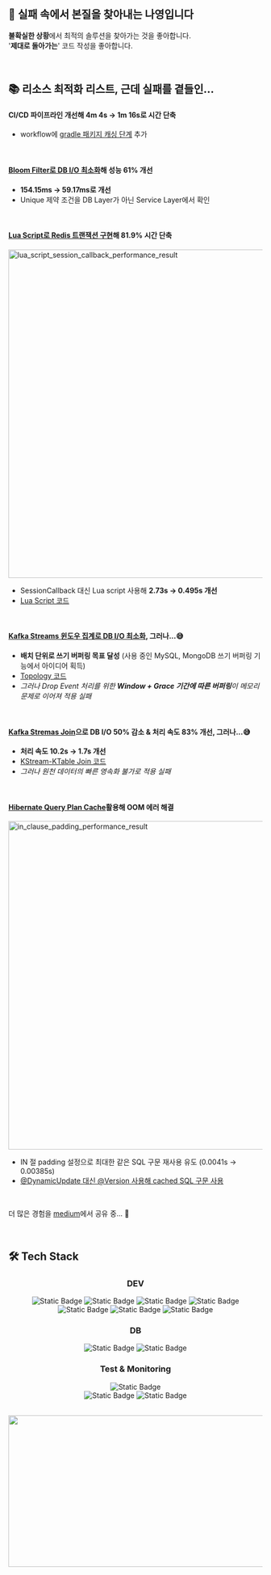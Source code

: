 ## 👋 실패 속에서 본질을 찾아내는 나영입니다

**불확실한 상황**에서 최적의 솔루션을 찾아가는 것을 좋아합니다.<br>
'**제대로 돌아가는**' 코드 작성을 좋아합니다.

<br>

## 📚 리소스 최적화 리스트, 근데 실패를 곁들인...

#### CI/CD 파이프라인 개선해 4m 4s -> 1m 16s로 시간 단축
- workflow에 [gradle 패키지 캐싱 단계](https://github.com/imzero238/cicd-test) 추가

<br>

#### [Bloom Filter로 DB I/O 최소화](https://medium.com/@im_zero/bloom-filter%EB%A1%9C-db-%EB%B6%80%ED%95%98-%EA%B0%90%EC%86%8C-%EC%84%B1%EB%8A%A5-61-%EA%B0%9C%EC%84%A0-e46e8ce62d6d)해 성능 61% 개선

- **154.15ms -> 59.17ms로 개선**
- Unique 제약 조건을 DB Layer가 아닌 Service Layer에서 확인

<br>

#### [Lua Script로 Redis 트랜잭션 구현](https://medium.com/@im_zero/%EC%BF%A0%ED%8F%B0-%EB%B0%9C%EA%B8%89%EC%9D%84-%EC%9C%84%ED%95%9C-redis-streams-lua-script-%EC%A0%81%EC%9A%A9%EA%B8%B0-5f3dc4d02b2c)해 81.9% 시간 단축
<img width="650" alt="lua_script_session_callback_performance_result" src="https://github.com/user-attachments/assets/d39daa5c-d13a-4e8a-9ecd-a39c716c757c" />

- SessionCallback 대신 Lua script 사용해 **2.73s -> 0.495s 개선**
- [Lua Script 코드](https://github.com/imzero238/Coupon-service/blob/main/src/main/java/com/ecommerce/couponservice/redis/manager/CouponStockRedisManager.java#L121)

<br>

#### [Kafka Streams 윈도우 집계로 DB I/O 최소화](https://medium.com/@im_zero/kafka-streams%EC%9D%98-window-results-%EC%BB%A8%ED%8A%B8%EB%A1%A4%ED%95%98%EA%B8%B0-3c20c360cf02), 그러나...😅

- **배치 단위로 쓰기 버퍼링 목표 달성** (사용 중인 MySQL, MongoDB 쓰기 버퍼링 기능에서 아이디어 획득)
- [Topology 코드](https://github.com/imzero238/Item-service/blob/master/src/main/java/com/ecommerce/itemservice/kafka/config/streams/StockAggregationTopology.java#L42)
- *그러나 Drop Event 처리를 위한 **Window + Grace 기간에 따른 버퍼링**이 메모리 문제로 이어져 적용 실패*

<br>

#### [Kafka Stremas Join](https://medium.com/@im_zero/kstream-ktable-join-%EC%A0%81%EC%9A%A9-%EC%8B%A4%ED%8C%A8%EA%B8%B0-f7b8bfa11e42)으로 DB I/O 50% 감소 & 처리 속도 83% 개선, 그러나...😅

- **처리 속도 10.2s -> 1.7s 개선**
- [KStream-KTable Join 코드](https://github.com/imzero238/Order-service/blob/master/src/main/java/com/ecommerce/orderservice/kafka/config/streams/KStreamKTableJoinConfig.java#L83)
- *그러나 원천 데이터의 빠른 영속화 불가로 적용 실패*

<br>

#### [Hibernate Query Plan Cache](https://medium.com/@im_zero/hibernate-query-plan-cache-oom-%EC%97%90%EB%9F%AC-%ED%95%B4%EA%B2%B0-298f3feae93a)활용해 OOM 에러 해결
<img width="650" alt="in_clause_padding_performance_result" src="https://github.com/user-attachments/assets/d27b40dd-463f-4d27-b592-5aa056aece40" />

- IN 절 padding 설정으로 최대한 같은 SQL 구문 재사용 유도 (0.0041s -> 0.00385s)
- [@DynamicUpdate 대신 @Version 사용해 cached SQL 구문 사용](https://medium.com/@im_zero/version-vs-dynamicupdate-342d27dc59fd)

<br>

더 많은 경험을 [medium](https://medium.com/@im_zero)에서 공유 중... 💚

<br>

## 🛠️ Tech Stack

<div align="center">

### DEV

<img alt="Static Badge" src="https://img.shields.io/badge/java17-%23007396?style=for-the-badge&logo=java&logoColor=white"> <img alt="Static Badge" src="https://img.shields.io/badge/Spring%20Boot-%236DB33F?style=for-the-badge&logo=Spring%20Boot&logoColor=white"> <img alt="Static Badge" src="https://img.shields.io/badge/Spring Data JPA-%236DB33F?style=for-the-badge&logo=Spring&logoColor=white"> <img alt="Static Badge" src="https://img.shields.io/badge/Spring Cloud Gateway-%236DB33F?style=for-the-badge&logo=Spring&logoColor=white"><br>
<img alt="Static Badge" src="https://img.shields.io/badge/Apache%20Kafka-%23231F20?style=for-the-badge&logo=Apache%20Kafka&logoColor=white"> <img alt="Static Badge" src="https://img.shields.io/badge/Redis-%23FF4438?style=for-the-badge&logo=Redis&logoColor=white"> <img alt="Static Badge" src="https://img.shields.io/badge/Resilience 4J-%23231F20?style=for-the-badge&logoColor=white">


### DB

<img alt="Static Badge" src="https://img.shields.io/badge/MySQL-%234479A1?style=for-the-badge&logo=mysql&logoColor=white"> <img alt="Static Badge" src="https://img.shields.io/badge/MongoDB-%2347A248?style=for-the-badge&logo=MongoDB&logoColor=white">

### Test & Monitoring

<img alt="Static Badge" src="https://img.shields.io/badge/JUnit 5-%2325A162?style=for-the-badge&logo=JUnit5&logoColor=white"><br><img alt="Static Badge" src="https://img.shields.io/badge/prometheus-%23E6522C?style=for-the-badge&logo=prometheus&logoColor=white"> <img alt="Static Badge" src="https://img.shields.io/badge/Grafana-%23F46800?style=for-the-badge&logo=Grafana&logoColor=white">

<br>

<a href="https://github.com/devxb/gitanimals">
<img
  src="https://render.gitanimals.org/farms/imzero238"
  width="600"
  height="300"
/>
</a>
</div>